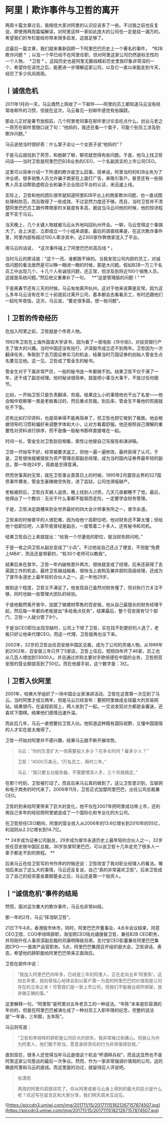 # 阿里丨欺诈事件与卫哲的离开

两周十篇文章过去，我相信大家对阿里的认识应该多了一些。不过我之前也反复说，即使用两周篇幅解读，对阿里这样一家如此庞大的公司也一定是挂一漏万的。希望我们的专栏能给你带来很多启发，这就足够了。

这最后一篇文章，我们就来重新回顾一下阿里巴巴历史上一个著名的事件，  *B2B欺诈问题 * ；以及一个早已经不在阿里任职，但对阿里这家公司仍然是标志性的一个人物，  *卫哲 * 。这段历史也是阿里无数段精彩历史里我印象非常深的一个，希望你在读完之后，能更进一步理解这家公司，以及它一直以来能走到今天，经历了多少风风雨雨。

## 丨诚信危机

2011年1月的一天，马云偶然上网收了一下邮件——阿里的员工都知道马云没有经常收邮件的习惯，但就在这次，马云看见一封邮件感觉有些蹊跷。

那会儿正好是春节放假前，几个阿里老同事在邮件里讨论去吃点什么。创业元老之一蒋芳在邮件里随口说了句：“他妈的，我还在看一个案子，可能个别员工涉及到欺诈问题。”

马云说他当时很好奇：什么案子会让一个女孩子说“他妈的”？

于是马云就找到了蒋芳，和她聊了聊，聊完就觉得有些问题。于是，他马上找卫哲问话——当时卫哲是阿里巴巴B2B业务的CEO，一个名副其实的上市公司CEO。

这里可以简单介绍一下所谓的欺诈是怎么回事。简单说，阿里当时的B2B业务为了冲业绩，很多销售人员允许骗子商家在上面打广告，来吸引客户。甚至还有一些销售人员主动帮助虚假企业和骗子企业绕过平台的认证，来迅速上线。

实际上，卫哲和他的团队很早就知道阿里B2B平台上的商家欺诈问题，也一直试图处理和防范，而且取得了一些成效。不过显然力度还不够。而且，当时卫哲并不清楚阿里巴巴员工跟作弊商家的关联度有多高，据说当马云问他的时候，他的惊讶程度不亚于马云。

当天晚上，几个关键人物就被马云从外地叫回杭州开会。一聊，马云觉得这个事搞大了。会上决定，立即成立一个小组来调查。最后的调查结果是，在这次欺诈事件里，阿里内部有超过100人牵涉其中，近2300家作弊商家混入了平台。

用马云的话说，  *这次事件碰上了阿里巴巴的高压线 * 。

当时马云的原话是：“这个一亮，谁都跑不掉的。当我发现公司内部的员工，对诚信问题的看法居然是可以睁一眼闭一眼的时候，那是大问题。假如B2B一万三千名员工中出现几个、十几个人有诚信问题，还正常，但涉及到将近100个销售人员，这就是系统问题。”然后他又重重补了一句，   **“这是管理层的问题！” **

于是离春节还有三天的时候，马云匆匆离开杭州。这对于他来说算是反常。因为这么多年马云没有在年三十前提前过离开公司，基本都会去看看员工，有时还跟他们一起吃年夜饭。这次，马云说，“要走很多路，想一些问题”。

## 丨卫哲的传奇经历

在加入阿里之前，卫哲就是个传奇人物。

1992年卫哲在上海外国语大学读书，因为看了一部电影《华尔街》，对投资银行产生了很大的兴趣。当时中国还没有投行，沪深股市成立还不到两年。卫哲因为一次翻译任务，争取到了去万国证券实习的机会，结果当时万国证券的创始人管金生点名要见见他。这一见，卫哲成了管金生的秘书。

管金生对于下属非常严厉，一般的秘书连一年都做不到。结果卫哲不仅干满了一年，还干成了副总经理。他的秘诀很简单，就是把小事当大事干，不放过任何细节。

比如，一开始卫哲只是负责翻译、剪报。结果这么小的事情他也干出了名堂——他会暗中观察哪一类是老板看过的，然后重点剪裁。到后来，管金生不看他的剪报就吃不下饭。

还有比如打印资料，也是简单得不能再简单了，但卫哲也把它做到了极致。他会根据领导的习惯和偏好来调整字体和大小，让对方看着舒服。他还按照自己理解的重要性对资料进行排序，而不是像一般秘书那样直接堆在一起。

时间一长，管金生对卫哲刮目相看，索性让他替自己写报告和演讲稿。

卫哲一开始写不好，经常被要求返工，但他一遍一遍修改，最终获得了认可。于是，卫哲很快就被提拔为资产管理总部副总经理，成为当时国内证券界最年轻的副总。那一年他24岁，简直是志得意满。

然而世事真的无常，就在卫哲事业蒸蒸日上的时候，1995年2月震惊业界的327国债事件爆发，管金生豪赌做空失败，进了监狱，公司也濒临破产。

老板被抓后，卫哲白天被人追债，晚上找别人讨债，几天几夜都睡不了觉。最后，他得出了一个教训：无论干什么事都不能铤而走险，一定要学会财务管理。

于是，卫哲决定跳槽来到全世界最好的四大会计师事务所之一，普华永道。

卫哲来的时候普华的人很犯难，因为给他个高职位吧，他对财务还不算太懂；但给他个低职位吧，人家毕竟曾经是副总，一度管着二十多人，还有秘书和司机。

结果卫哲自己上来就提出：“给我一个尽量低的职位，就当财务顾问吧。”

于是一夜之间卫哲从副总变成了“小兵”。不过他说自己还占了便宜，不但能“免费上MBA”，而且还是带薪的，“有30个老师可以教我”。

结果后来在普华，卫哲一年内破格晋升两次，很快就变成了经理，后来还获得了去英国工作的机会。最终卫哲越战越勇，很快当上收购及兼并部的高级经理，还成为了普华永道史上最年轻的合伙人之一。这一年他29岁。

做到这个程度，卫哲又不满足了。他发现自己虽然对财务懂了，但对执行力关注不够，同时也缺一些管理大团队的经验。

于是他毅然离开普华，加盟了做建材零售的百安居。他从自己最擅长的财务经理干起，然后每一年都向老板提出“多给我点任务”，结果最后，整个百安居有12个部门，卫哲一人就分管了9个。

于是当CEO职位出现空缺时，公司上下除了卫哲，实在找不到更好的人选了，老板只好让他来代理CEO。而这一代理，卫哲就再也没下来。

2002年，32岁的卫哲出任百安居中国区总裁，成为了公司的灵魂人物。从1999年到2002年，百安居三年只开了5家店，卫哲上任后，短短四年开了46家，员工也从几百人增加到13000人。并且通过并购主要对手欧倍德在中国的业务，卫哲把百安居的营业额提高到了50亿。而在他接手前，这个数字是：3亿。

## 丨卫哲入伙阿里

2001年，哈佛大学组织了一场中国企业家演讲活动，卫哲在这里第一次见到了马云。当时阿里才成立两年，但是马云已经宣布：要把阿里做成全球最大的贸易网站。结果很巧，在返程航班上，两人坐到了一起。一交谈发现对方都是金庸迷，还喜欢下围棋。结果他们感情迅速升温。

而此后几年，马云一直想要拉卫哲入伙。他知道这种既有国际视野，又懂中国国情的人才实在是太难得了。

卫哲一开始对阿里并不感兴趣，结果马云就不断开展攻势。

> 马云：“你的生意扩大一倍需要投入多少？花多长时间？雇多少人？”
> 
> 
> 
> 卫哲：“4000万美元，1万名员工，用时三年。”
> 
> 
> 
> 马云：“我只要五台服务器，不需要增添人手，三个月就搞定。”

在那个时刻，卫哲被打动了。而且后来马云真的做到了。这让卫哲意识到，互联网和电子商务的时代来了。2006年11月，卫哲正式加盟阿里巴巴，出任公司总裁兼CEO。

卫哲的到来给阿里带来了巨大的变化，他不仅在2007年把阿里成功带上市，还利用自己多年的经验把阿里塑造成了一个国际化和专业化的大公司。

在卫哲担任CEO期间，阿里的营业收入从2006年的13.6亿增长到2010年的55亿，利润则从2.2亿增长到14.7亿。 

 ** 24岁成为证券公司副总，29岁成为普华永道历史上最年轻的合伙人之一，32岁担任百安居中国区总裁，36岁执掌阿里巴巴，可以说卫哲十几年走完了很多人一辈子都走不到的旅程。 **

后来马云在给卫哲写的书作序的时候还说：卫哲改变了我对职业经理人的看法。哪怕后来出了这么大的事情，马云还反复说，自己“真的非常喜欢卫哲”。后来卫哲成立了自己的投资基金嘉御基金之后，马云还是第一个投资人。

## 丨“诚信危机”事件的结局

然而，面对这次重大的欺诈事件，马云也非常纠结。

那一年的2月，马云“挥泪斩卫哲”。

21日下午4点，香港股市休市，同时，阿里巴巴开董事会，4点半会议结束，同意CEO卫哲、COO李旭晖辞职，淘宝网CEO陆兆禧接替卫哲，兼任B2B CEO职务，并将刚升任人事资深副总裁的邓康明降级另用，支付宝CEO彭蕾兼任阿里巴巴集团CPO——首席产品官职务。5点，阿里巴巴集团召开组织部大会，卫哲讲话、表态，希望他的辞职能给阿里巴巴带来正面效应。

卫哲在邮件中说：

> “我加入阿里巴巴四年多，已经是三年的阿里人，正在走向五年‘阿里陈’。这四五年里，我刻骨铭心地体会到以客户第一为首的阿里巴巴的价值观是公司存在的立命之本！尽管我们是一家上市公司，但我们不能被业绩所绑架，放弃做正确的事。”

这里解释一句，“阿里陈”是阿里对五年老员工的一种说法。“年陈”本来是形容酒的年份的，但是在阿里巴巴被演化成了一种对员工入职年限的纪念，完整的说法是“一年香，三年醇，五年陈”。

马云则写道：

> “卫哲和李旭晖的辞职是公司巨大的损失，我非常难过和痛心。但我认为作为阿里人，他们敢于担当，愿意承担责任的行为非常值得钦佩。”

直到现在，很多人还觉得当年马云是借这个机会“杯酒释兵权”，而且这显然也不是阿里这家公司惹出的最后一次争议。然而，作为一家非常强调价值观的公司，这的确是阿里和马云的底线。而这里面的功过，就留待后人评说吧。

> 张潇雨
> 
> 两周的阿里内容就讲完了。你从阿里或者马云身上得到的最大的启示是什么呢？欢迎写在留言区和大家分享，我们明天周末互动见。

![https://piccdn3.umiwi.com/img/201711/15/201711151821267157874507.jpg](https://piccdn3.umiwi.com/img/201711/15/201711151821267157874507.jpg)

---
